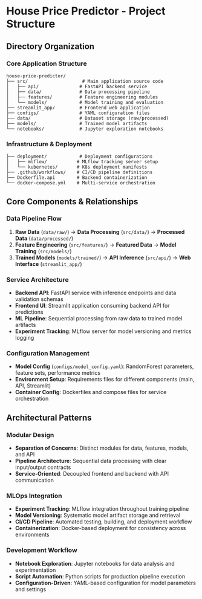 # House Price Predictor - Project Structure

## Directory Organization

### Core Application Structure
```
house-price-predictor/
├── src/                    # Main application source code
│   ├── api/               # FastAPI backend service
│   ├── data/              # Data processing pipeline
│   ├── features/          # Feature engineering modules
│   └── models/            # Model training and evaluation
├── streamlit_app/         # Frontend web application
├── configs/               # YAML configuration files
├── data/                  # Dataset storage (raw/processed)
├── models/                # Trained model artifacts
└── notebooks/             # Jupyter exploration notebooks
```

### Infrastructure & Deployment
```
├── deployment/            # Deployment configurations
│   ├── mlflow/           # MLflow tracking server setup
│   └── kubernetes/       # K8s deployment manifests
├── .github/workflows/    # CI/CD pipeline definitions
├── Dockerfile.api        # Backend containerization
└── docker-compose.yml    # Multi-service orchestration
```

## Core Components & Relationships

### Data Pipeline Flow
1. **Raw Data** (`data/raw/`) → **Data Processing** (`src/data/`) → **Processed Data** (`data/processed/`)
2. **Feature Engineering** (`src/features/`) → **Featured Data** → **Model Training** (`src/models/`)
3. **Trained Models** (`models/trained/`) → **API Inference** (`src/api/`) → **Web Interface** (`streamlit_app/`)

### Service Architecture
- **Backend API**: FastAPI service with inference endpoints and data validation schemas
- **Frontend UI**: Streamlit application consuming backend API for predictions
- **ML Pipeline**: Sequential processing from raw data to trained model artifacts
- **Experiment Tracking**: MLflow server for model versioning and metrics logging

### Configuration Management
- **Model Config** (`configs/model_config.yaml`): RandomForest parameters, feature sets, performance metrics
- **Environment Setup**: Requirements files for different components (main, API, Streamlit)
- **Container Config**: Dockerfiles and compose files for service orchestration

## Architectural Patterns

### Modular Design
- **Separation of Concerns**: Distinct modules for data, features, models, and API
- **Pipeline Architecture**: Sequential data processing with clear input/output contracts
- **Service-Oriented**: Decoupled frontend and backend with API communication

### MLOps Integration
- **Experiment Tracking**: MLflow integration throughout training pipeline
- **Model Versioning**: Systematic model artifact storage and retrieval
- **CI/CD Pipeline**: Automated testing, building, and deployment workflow
- **Containerization**: Docker-based deployment for consistency across environments

### Development Workflow
- **Notebook Exploration**: Jupyter notebooks for data analysis and experimentation
- **Script Automation**: Python scripts for production pipeline execution
- **Configuration-Driven**: YAML-based configuration for model parameters and settings